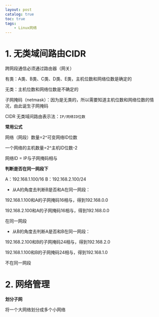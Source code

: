 ```yaml
---
layout: post   	
catalog: true 	
toc: true
tags:
    - Linux网络
---
```


# 1. 无类域间路由CIDR

跨网段通信必须通过路由器（网关）

有类：A类、B类、C类、D类、E类，主机位数和网络位数是确定的

无类：主机位数和网络位数是不确定的

子网掩码（netmask）：因为是无类的，所以需要知道主机位数和网络位数的情况，由此诞生子网掩码


CIDR 无类域间路由表示法：`IP/网络ID位数`

**常用公式**

网络（网段）数量=2^可变网络ID位数

一个网络的主机数量=2^主机ID位数-2

网络ID = IP与子网掩码相与


**判断是否在同一网段下**

A：192.168.1.100/16
B：192.168.2.100/24

- 从A的角度去判断B是否和A在同一网段：

192.168.1.100和A的子网掩码16相与，得到192.168.0.0

192.168.2.100和A的子网掩码16相与，得到192.168.0.0

在同一网段

- 从B的角度去判断A是否和B在同一网段：

192.168.2.100和B的子网掩码24相与，得到192.168.2.0

192.168.1.100和B的子网掩码24相与，得到192.168.1.0

不在同一网段


# 2. 网络管理


**划分子网**

将一个大网络划分成多个小网络

